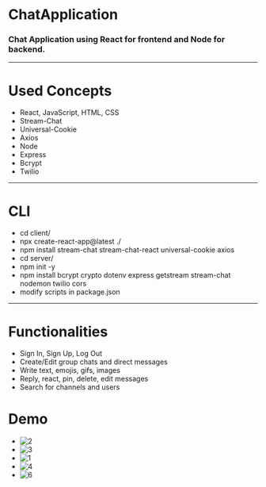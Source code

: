 # ChatApplication
### Chat Application using React for frontend and Node for backend.
---
# Used Concepts
- React, JavaScript, HTML, CSS
- Stream-Chat
- Universal-Cookie
- Axios
- Node
- Express
- Bcrypt
- Twilio
---
# CLI
- cd client/
- npx create-react-app@latest ./
- npm install stream-chat stream-chat-react universal-cookie axios
- cd server/
- npm init -y
- npm install bcrypt crypto dotenv express getstream stream-chat nodemon twilio cors
- modify scripts in package.json
---
# Functionalities
- Sign In, Sign Up, Log Out
- Create/Edit group chats and direct messages
- Write text, emojis, gifs, images
- Reply, react, pin, delete, edit messages
- Search for channels and users
# Demo
- ![2](https://user-images.githubusercontent.com/72084877/146577262-c5970aea-0bc7-401b-86a2-9b9b377c36b5.png)
- ![3](https://user-images.githubusercontent.com/72084877/146577281-3cbd9ff9-4ef2-4061-8840-94be760fcede.png)
- ![1](https://user-images.githubusercontent.com/72084877/146577309-bbebcab8-7697-4ecb-90d9-d840b3d44e3c.png)
- ![4](https://user-images.githubusercontent.com/72084877/146577335-98e0e6df-65b3-433e-934a-338f3715faf8.png)
- ![6](https://user-images.githubusercontent.com/72084877/146577369-21252cfe-4554-4120-994f-25bcaaf24c1d.png)
